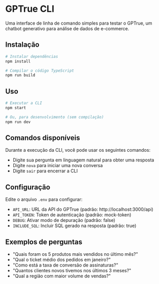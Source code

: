 # GPTrue CLI

Uma interface de linha de comando simples para testar o GPTrue, um chatbot generativo para análise de dados de e-commerce.

## Instalação

```bash
# Instalar dependências
npm install

# Compilar o código TypeScript
npm run build
```

## Uso

```bash
# Executar a CLI
npm start

# Ou, para desenvolvimento (sem compilação)
npm run dev
```

## Comandos disponíveis

Durante a execução da CLI, você pode usar os seguintes comandos:

- Digite sua pergunta em linguagem natural para obter uma resposta
- Digite `nova` para iniciar uma nova conversa
- Digite `sair` para encerrar a CLI

## Configuração

Edite o arquivo `.env` para configurar:

- `API_URL`: URL da API do GPTrue (padrão: http://localhost:3000/api)
- `API_TOKEN`: Token de autenticação (padrão: mock-token)
- `DEBUG`: Ativar modo de depuração (padrão: false)
- `INCLUDE_SQL`: Incluir SQL gerado na resposta (padrão: true)

## Exemplos de perguntas

- "Quais foram os 5 produtos mais vendidos no último mês?"
- "Qual o ticket médio dos pedidos em janeiro?"
- "Como está a taxa de conversão de assinaturas?"
- "Quantos clientes novos tivemos nos últimos 3 meses?"
- "Qual a região com maior volume de vendas?" 
